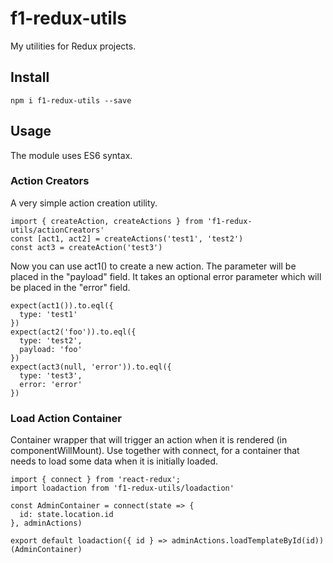 # f1-redux-utils

My utilities for Redux projects.

## Install

`npm i f1-redux-utils --save`

## Usage

The module uses ES6 syntax.

### Action Creators

A very simple action creation utility.

```
import { createAction, createActions } from 'f1-redux-utils/actionCreators'
const [act1, act2] = createActions('test1', 'test2')
const act3 = createAction('test3')
```

Now you can use act1() to create a new action.
The parameter will be placed in the "payload" field.
It takes an optional error parameter which will be placed in the
"error" field.

```
expect(act1()).to.eql({
  type: 'test1'
})
expect(act2('foo')).to.eql({
  type: 'test2',
  payload: 'foo'
})
expect(act3(null, 'error')).to.eql({
  type: 'test3',
  error: 'error'
})
```

### Load Action Container

Container wrapper that will trigger an action when it is rendered (in componentWillMount).
Use together with connect, for a container that needs to load some data when it is initially loaded.

```
import { connect } from 'react-redux';
import loadaction from 'f1-redux-utils/loadaction'

const AdminContainer = connect(state => {
  id: state.location.id
}, adminActions)

export default loadaction({ id } => adminActions.loadTemplateById(id))(AdminContainer)
```
